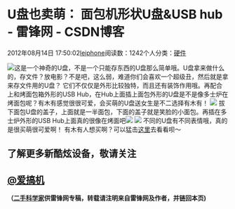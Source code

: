 
# U盘也卖萌： 面包机形状U盘&USB hub - 雷锋网 - CSDN博客


2012年08月14日 17:50:02[leiphone](https://me.csdn.net/leiphone)阅读数：1242个人分类：[硬件																](https://blog.csdn.net/leiphone/article/category/877730)


![](http://www.leiphone.com/wp-content/uploads/2012/08/ee91_usb_toaster_hub_thumbdrives_inuse-150x150.jpg)这是一个神奇的U盘，不是一个只能存东西的U盘那么简单哦。U盘拿来做什么的，存文件？放电影？不是吧，这么弱，难道你们会喜欢一个超级丑，然后就是拿来存文件用的U盘？
它们不仅仅是外形比较独特，而且还有装饰作用哦。再配合上和烤面包箱外形的USB Hub，在Hub上面插上面包外形的U盘是不是像多士炉在烤面包呢？有木有感觉很很可爱，会买萌的U盘送女生是不二选择有木有！
![](http://www.leiphone.com/wp-content/uploads/2012/08/ee91_usb_toaster_hub_thumbdrives_alt.jpg)
拔下面包U盘的盖子，上面就是一半面包，下面的盖子就是笑脸的小面包。再插在多士炉外形的USB Hub上面真的很像在烤面吧![](http://www.leiphone.com/wp-content/uploads/2012/08/ee91_usb_toaster_hub_thumbdrives_grid.jpg)
![](http://www.leiphone.com/wp-content/uploads/2012/08/ee91_usb_toaster_hub_thumbdrives_grid_embed.jpg)
不同的U盘有不同表情哦，真的是很买萌很可爱啊！
有木有人想买啊？可以猛击[这里](http://www.thinkgeek.com/product/ee91/images/)去看看呗～
## 了解更多新酷炫设备，敬请关注
## [@爱搞机](http://weibo.com/u/2708473010)

**（****[二手科学家](http://www.leiphone.com/author/%E4%BA%8C%E6%89%8B%E7%A7%91%E5%AD%A6%E5%AE%B6)****供****雷锋网****专稿，转载请注明来自雷锋网及作者，并链回本页)**


